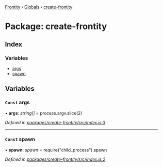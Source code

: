[Frontity](../README.md) › [Globals](../globals.md) › [create-frontity](create_frontity.md)

# Package: create-frontity

## Index

### Variables

* [args](create_frontity.md#const-args)
* [spawn](create_frontity.md#const-spawn)

## Variables

### `Const` args

• **args**: *string[]* = process.argv.slice(2)

*Defined in [packages/create-frontity/src/index.js:3](https://github.com/frontity/frontity/blob/8f93b4e4/packages/create-frontity/src/index.js#L3)*

___

### `Const` spawn

• **spawn**: *spawn* = require("child_process").spawn

*Defined in [packages/create-frontity/src/index.js:2](https://github.com/frontity/frontity/blob/8f93b4e4/packages/create-frontity/src/index.js#L2)*

